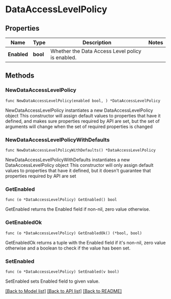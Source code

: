 # DataAccessLevelPolicy

## Properties

Name | Type | Description | Notes
------------ | ------------- | ------------- | -------------
**Enabled** | **bool** | Whether the Data Access Level policy is enabled. | 

## Methods

### NewDataAccessLevelPolicy

`func NewDataAccessLevelPolicy(enabled bool, ) *DataAccessLevelPolicy`

NewDataAccessLevelPolicy instantiates a new DataAccessLevelPolicy object
This constructor will assign default values to properties that have it defined,
and makes sure properties required by API are set, but the set of arguments
will change when the set of required properties is changed

### NewDataAccessLevelPolicyWithDefaults

`func NewDataAccessLevelPolicyWithDefaults() *DataAccessLevelPolicy`

NewDataAccessLevelPolicyWithDefaults instantiates a new DataAccessLevelPolicy object
This constructor will only assign default values to properties that have it defined,
but it doesn't guarantee that properties required by API are set

### GetEnabled

`func (o *DataAccessLevelPolicy) GetEnabled() bool`

GetEnabled returns the Enabled field if non-nil, zero value otherwise.

### GetEnabledOk

`func (o *DataAccessLevelPolicy) GetEnabledOk() (*bool, bool)`

GetEnabledOk returns a tuple with the Enabled field if it's non-nil, zero value otherwise
and a boolean to check if the value has been set.

### SetEnabled

`func (o *DataAccessLevelPolicy) SetEnabled(v bool)`

SetEnabled sets Enabled field to given value.



[[Back to Model list]](../README.md#documentation-for-models) [[Back to API list]](../README.md#documentation-for-api-endpoints) [[Back to README]](../README.md)


